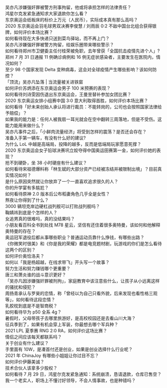 吴亦凡涉嫌强奸罪被警方刑事拘留，他或将承担怎样的法律责任？  
鸿星尔克发紧急通知求大家退款你怎么看？  
东京奥运会纸板床的标价上万元（人民币），实际成本真有那么高吗？  
2020 东京奥运会羽毛球男双决赛李俊慧 / 刘雨辰 0:2 不敌中国台北组合获得银牌，如何评价本场比赛？  
如何看待现在大多快递只送到菜鸟驿站，而不再上门？  
吴亦凡涉嫌强奸罪被警方拘留，给娱乐圈带来哪些警示？  
如何看待郑州市卫健委主任付桂荣被免职，去年曾获「全国抗击疫情先进个人」?  
郑州 7 月 31 日通报 11 例确诊病例和 16 例无症状感染者，主要发生在医院内，情况如何？  
至少 98 个国家发现 Delta 变种病毒，这会对全球疫情产生哪些影响？该如何防控？  
「顶流」吴亦凡坠落 | 当流量被关进铁窗  
如何评价苏炳添在东京奥运会男子 100 米预赛的表现？  
如何看待刘诗雯因伤退出东京奥运会，王曼昱替补参加女团比赛？  
2020 东京奥运女排小组赛中国 3:0 意大利取得首胜，如何评价本场比赛？  
如何看待「好未来创始人承认将进行裁员：不能转岗的，公司也会按照国家法律给予赔偿」？  
如果我的能力是：任何人被我扇一耳光就会在空中翻转三周落地，但是不受伤。这能力能用来做什么？  
吴亦凡事件之后，「小鲜肉流量经济」将受到怎样的震荡？是否还会存在？  
准备入手第一辆车，有没有什么好的建议?  
为什么 LoL 中越是高端局，投降的越多，反而是低端局玩家愿意死撑？  
2020 东京奥运会女子铅球决赛巩立姣夺得中国奥运田赛第一金，如何评价她的表现？  
抢不到硬卧，坐 38 小时硬座有什么建议？  
如何看待宋祖德爆料称「林生斌的大部分资产已经被冻结并被限制出境」？目前真实情况如何？  
是什么原因突然就让你放弃了一个一直喜欢追求很久的人？  
你的升学宴有多尴尬？  
如何看待原神 2.0 版本后公布稻妻角色几乎全是女性？  
熬夜让你得到了什么？  
3000 辆坦克岸边硬杠战列舰可以打败战列舰吗？  
鞠婧祎到底是个怎样的人？  
女追男真的很难吗，真的没结果吗？  
小朋友看百科全书到处找 M78 星云，坚信有还住着很多奥特曼，该如何和他解释奥特曼的存在？  
奥运冠军退役后都从事哪些职业？普通运动员靠什么挣钱，有哪些出路？  
《你微笑时很美》和《你是我的荣耀》都是电竞题材剧，玩游戏的你们是怎么看待这两个的区别？  
如何评价奥恰洛夫？  
如何以「我是杨超越，在线求带飞」开头写一个故事？  
努力生活和努力赚钱哪个更重要？  
唐三和萧炎谁的战斗意识更好？  
「吴亦凡因涉嫌强奸罪被刑拘」，家庭教育中该注意些什么，让孩子从小远离这样的骚扰和侵犯？  
周扬青承认与罗昊的恋情，称「曾经以为自己只看外貌，后来发现也看性格三观等」，如何看待这段恋情？  
乳胶枕到底是不是智商税？  
如何看待华为 p50 全系 4g？  
暑假时，父母带孩子去哪里旅游好，是高校校园还是去看山川大海？  
征兵季到了，如果有机会穿上军装，你最想去哪个军兵种？  
2021 LPL 夏季赛 RNG 2:0 RA，如何评价这场比赛？  
情侣之间应该每天都联系吗？  
关于创业有什么建议？  
手里面有 10W，是凑首付还是创业，如果是创业选择什么行业呢？  
2021 年 ChinaJoy 有哪些小姐姐让你过目不忘？  
如何评价伊藤美诚？  
技术合伙人该拿多少股权？  
如何看待 7 月 29 日，鸿星尔克发紧急通知：系统崩溃，恳请退款，仓库已售空？  
我一个老实人，职场上不懂讨好领导，不会人情事故，也是种错吗？  
